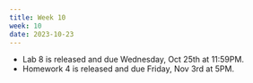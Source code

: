 ```yaml
---
title: Week 10
week: 10
date: 2023-10-23
---
```


- Lab 8 is released and due Wednesday, Oct 25th at 11:59PM.
- Homework 4 is released and due Friday, Nov 3rd at 5PM.